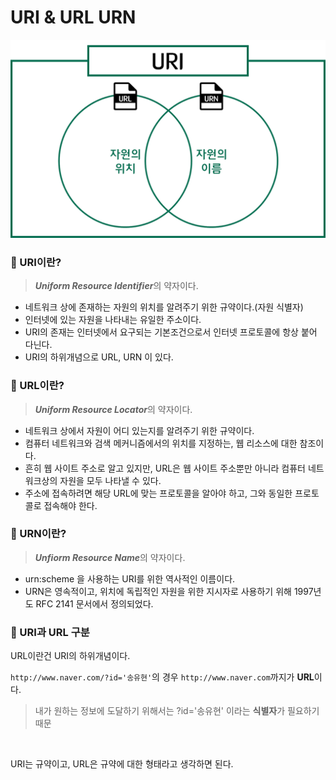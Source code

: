 # URI & URL URN

<img src="uri.png">

### 🎯 URI이란?
> ***Uniform Resource Identifier***의 약자이다.
* 네트워크 상에 존재하는 자원의 위치를 알려주기 위한 규약이다.(자원 식별자)
* 인터넷에 있는 자원을 나타내는 유일한 주소이다.
* URI의 존재는 인터넷에서 요구되는 기본조건으로서 인터넷 프로토콜에 항상 붙어 다닌다.
* URI의 하위개념으로 URL, URN 이 있다.


### 🎯 URL이란?
> ***Uniform Resource Locator***의 약자이다.
* 네트워크 상에서 자원이 어디 있는지를 알려주기 위한 규약이다.
* 컴퓨터 네트워크와 검색 메커니즘에서의 위치를 지정하는, 웹 리소스에 대한 참조이다.
* 흔히 웹 사이트 주소로 알고 있지만, URL은 웹 사이트 주소뿐만 아니라 컴퓨터 네트워크상의 자원을 모두 나타낼 수 있다.
* 주소에 접속하려면 해당 URL에 맞는 프로토콜을 알아야 하고, 그와 동일한 프로토콜로 접속해야 한다.

### 🎯 URN이란?
> ***Unfiorm Resource Name***의 약자이다.
* urn:scheme 을 사용하는 URI를 위한 역사적인 이름이다.
* URN은 영속적이고, 위치에 독립적인 자원을 위한 지시자로 사용하기 위해 1997년도 RFC 2141 문서에서 정의되었다.


### 🎯 URI과 URL 구분
URL이란건 URI의 하위개념이다.<br>


`http://www.naver.com/?id='송유현'`의 경우 `http://www.naver.com`까지가 **URL**이다.
> 내가 원하는 정보에 도달하기 위해서는 ?id='송유현' 이라는 **식별자**가 필요하기 때문
<br>

URI는 규약이고, URL은 규약에 대한 형태라고 생각하면 된다.
